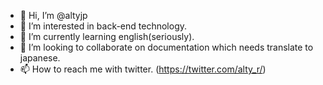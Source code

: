 - 👋 Hi, I’m @altyjp
- 👀 I’m interested in back-end technology.
- 🌱 I’m currently learning english(seriously).
- 💞️ I’m looking to collaborate on documentation which needs translate to japanese.
- 📫 How to reach me with twitter. (https://twitter.com/alty_r/)

<!---
altyjp/altyjp is a ✨ special ✨ repository because its `README.md` (this file) appears on your GitHub profile.
You can click the Preview link to take a look at your changes.
--->
